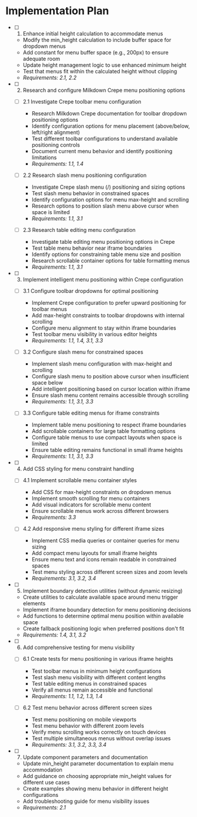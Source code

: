 # Implementation Plan

- [ ] 1. Enhance initial height calculation to accommodate menus
  - Modify the min_height calculation to include buffer space for dropdown menus
  - Add constant for menu buffer space (e.g., 200px) to ensure adequate room
  - Update height management logic to use enhanced minimum height
  - Test that menus fit within the calculated height without clipping
  - _Requirements: 2.1, 2.2_

- [ ] 2. Research and configure Milkdown Crepe menu positioning options
  - [ ] 2.1 Investigate Crepe toolbar menu configuration
    - Research Milkdown Crepe documentation for toolbar dropdown positioning options
    - Identify configuration options for menu placement (above/below, left/right alignment)
    - Test different toolbar configurations to understand available positioning controls
    - Document current menu behavior and identify positioning limitations
    - _Requirements: 1.1, 1.4_

  - [ ] 2.2 Research slash menu positioning configuration
    - Investigate Crepe slash menu (/) positioning and sizing options
    - Test slash menu behavior in constrained spaces
    - Identify configuration options for menu max-height and scrolling
    - Research options to position slash menu above cursor when space is limited
    - _Requirements: 1.1, 3.1_

  - [ ] 2.3 Research table editing menu configuration
    - Investigate table editing menu positioning options in Crepe
    - Test table menu behavior near iframe boundaries
    - Identify options for constraining table menu size and position
    - Research scrollable container options for table formatting menus
    - _Requirements: 1.1, 3.1_

- [ ] 3. Implement intelligent menu positioning within Crepe configuration
  - [ ] 3.1 Configure toolbar dropdowns for optimal positioning
    - Implement Crepe configuration to prefer upward positioning for toolbar menus
    - Add max-height constraints to toolbar dropdowns with internal scrolling
    - Configure menu alignment to stay within iframe boundaries
    - Test toolbar menu visibility in various editor heights
    - _Requirements: 1.1, 1.4, 3.1, 3.3_

  - [ ] 3.2 Configure slash menu for constrained spaces
    - Implement slash menu configuration with max-height and scrolling
    - Configure slash menu to position above cursor when insufficient space below
    - Add intelligent positioning based on cursor location within iframe
    - Ensure slash menu content remains accessible through scrolling
    - _Requirements: 1.1, 3.1, 3.3_

  - [ ] 3.3 Configure table editing menus for iframe constraints
    - Implement table menu positioning to respect iframe boundaries
    - Add scrollable containers for large table formatting options
    - Configure table menus to use compact layouts when space is limited
    - Ensure table editing remains functional in small iframe heights
    - _Requirements: 1.1, 3.1, 3.3_

- [ ] 4. Add CSS styling for menu constraint handling
  - [ ] 4.1 Implement scrollable menu container styles
    - Add CSS for max-height constraints on dropdown menus
    - Implement smooth scrolling for menu containers
    - Add visual indicators for scrollable menu content
    - Ensure scrollable menus work across different browsers
    - _Requirements: 3.3_

  - [ ] 4.2 Add responsive menu styling for different iframe sizes
    - Implement CSS media queries or container queries for menu sizing
    - Add compact menu layouts for small iframe heights
    - Ensure menu text and icons remain readable in constrained spaces
    - Test menu styling across different screen sizes and zoom levels
    - _Requirements: 3.1, 3.2, 3.4_

- [ ] 5. Implement boundary detection utilities (without dynamic resizing)
  - Create utilities to calculate available space around menu trigger elements
  - Implement iframe boundary detection for menu positioning decisions
  - Add functions to determine optimal menu position within available space
  - Create fallback positioning logic when preferred positions don't fit
  - _Requirements: 1.4, 3.1, 3.2_

- [ ] 6. Add comprehensive testing for menu visibility
  - [ ] 6.1 Create tests for menu positioning in various iframe heights
    - Test toolbar menus in minimum height configurations
    - Test slash menu visibility with different content lengths
    - Test table editing menus in constrained spaces
    - Verify all menus remain accessible and functional
    - _Requirements: 1.1, 1.2, 1.3, 1.4_

  - [ ] 6.2 Test menu behavior across different screen sizes
    - Test menu positioning on mobile viewports
    - Test menu behavior with different zoom levels
    - Verify menu scrolling works correctly on touch devices
    - Test multiple simultaneous menus without overlap issues
    - _Requirements: 3.1, 3.2, 3.3, 3.4_

- [ ] 7. Update component parameters and documentation
  - Update min_height parameter documentation to explain menu accommodation
  - Add guidance on choosing appropriate min_height values for different use cases
  - Create examples showing menu behavior in different height configurations
  - Add troubleshooting guide for menu visibility issues
  - _Requirements: 2.1_